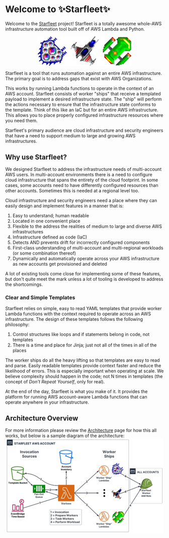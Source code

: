 # Welcome to ✨Starfleet✨
Welcome to the [Starfleet](https://github.com/gemini-oss/starfleet) project! Starfleet is a totally awesome whole-AWS infrastructure automation tool built off of AWS Lambda and Python.

<img src="logo_files/Logo.png" alt="Starfleet Logo" width="300" style="margin: auto; display: block">

Starfleet is a tool that runs automation against an entire AWS infrastructure. The primary goal is to address gaps that exist with AWS Organizations.

This works by running Lambda functions to operate in the context of an AWS account. Starfleet consists of worker "ships" that receive a templated payload
to implement a desired infrastructure state. The "ship" will perform the actions necessary to ensure that the infrastructure state conforms to the template.
Think of this like an IaC but for an entire AWS infrastructure. This allows you to place properly configured infrastructure resources where you need them.

Starfleet's primary audience are cloud infrastructure and security engineers that have a need to support medium to large and growing AWS infrastructures.

## Why use Starfleet?
We designed Starfleet to address the infrastructure needs of multi-account AWS users. In multi-account environments there is a need to configure cloud infrastructure that spans
the entirety of the cloud footprint. In some cases, some accounts need to have differently configured resources than other accounts. Sometimes this is needed at a regional level too.

Cloud infrastructure and security engineers need a place where they can easily design and implement features in a manner that is:

1. Easy to understand; human readable
1. Located in one convenient place
1. Flexible to the address the realities of medium to large and diverse AWS infrastructures
1. Infrastructure defined as code (IaC)
1. Detects AND prevents drift for incorrectly configured components
1. First-class understanding of multi-account and multi-regional workloads (or some combination thereof)
1. Dynamically and automatically operate across your AWS infrastructure as new accounts get provisioned and deleted

A lot of existing tools come close for implementing some of these features, but don't quite meet the mark unless a lot of tooling is developed to address the shortcomings.

### Clear and Simple Templates
Starfleet relies on simple, easy to read YAML templates that provide worker Lambda functions with the context required to operate across an AWS infrastructure. The design of these templates
follows the following philosophy:

1. Control structures like loops and if statements belong in code, not templates
1. There is a time and place for Jinja; just not all of the times in all of the places

The worker ships do all the heavy lifting so that templates are easy to read and parse. Easily readable templates provide context faster and reduce the likelihood of errors.
This is especially important when operating at scale. We believe complexity should happen in the code; not N times in templates (the concept of _Don't Repeat Yourself_, only for real).

At the end of the day, Starfleet is what you make of it. It provides the platform for running AWS account-aware Lambda functions that can operate anywhere in your infrastructure.

## Architecture Overview
For more information please review the [Architecture](architecture/Overview.md) page for how this all works, but below is a sample diagram of the architecture:
![Starfleet Architecture](images/StarfleetArchitecture.svg)
